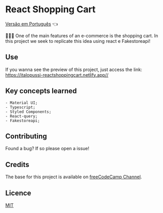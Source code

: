 # React Shopping Cart

<a href="https://github.com/ItaloPussi/ReactProjects/tree/master/react-shopping-cart/readme.pt.md">Versão em Português</a> 👈

🛒🛒🛒  One of the main features of an e-commerce is the shopping cart.
In this project we seek to replicate this idea using react e Fakestoreapi!

## Use
If you wanna see the preview of this project, just access the link:
<a href="https://italopussi-reactshoppingcart.netlify.app/" target="_blank"> https://italopussi-reactshoppingcart.netlify.app//</a>

## Key concepts learned
	- Material UI;
    - Typescript;
    - Styled Components;
    - React-query;
    - Fakestoreapi;

## Contributing
Found a bug? If so please open a issue!

## Credits
The base for this project is available on <a href="https://www.youtube.com/watch?v=sfmL6bGbiN8" target="_blank">freeCodeCamp Channel</a>.

## Licence
[MIT](https://choosealicense.com/licenses/mit/)
